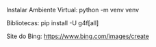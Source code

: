 Instalar Ambiente Virtual: 
python -m venv venv

Bibliotecas: 
pip install -U g4f[all]

Site do Bing: 
https://www.bing.com/images/create
